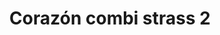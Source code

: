 ---
title: Corazón combi strass 2
date: 
draft: false

# descripcion
description : Aros pasantes en plata 925 y strass. Traba con mariposita.

materials: Plata 925

color: 

dimensions: Diámetro 0,70 cm

code: 01-06-1120

type: "Aros"

categories: []

price: $1.240,00

price_eftvo: $1.050,00

# Images
# first image will be shown in the product page
images:
  # - image: "images/path_to_image"
  # La ubicacion de las imagenes es imagenes/Aros/Aros.Strass/01-06-1120-corazon-combi-strass-2
  - image: "./images/aros/strass/01-06-1120-corazon-combi-strass-2.jpg"
---